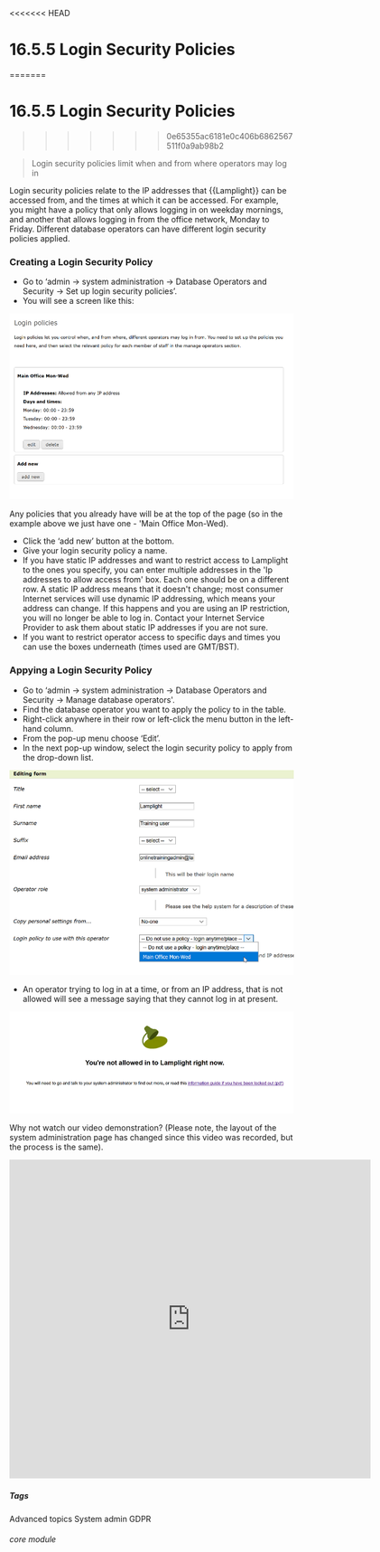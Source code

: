<<<<<<< HEAD
# 16.5.5  <i class="fas fa-address-card"></i> Login Security Policies
=======
# 16.5.5 Login Security Policies
>>>>>>> 0e65355ac6181e0c406b6862567511f0a9ab98b2

> Login security policies limit when and from where operators may log in



Login security policies relate to the IP addresses that {{Lamplight}} can be accessed from, and the times at which it can be accessed. For example, you might have a policy that only allows logging in on weekday mornings, and another that allows logging in from the office network, Monday to Friday. Different database operators can have different login security policies applied.

### Creating a Login Security Policy
- Go to ‘admin -> system administration -> Database Operators and Security -> Set up login security policies’.
- You will see a screen like this:

![Log-in Security Policies](16.5.5a.png)

Any policies that you already have will be at the top of the page (so in the example above we just have one - 'Main Office Mon-Wed).
- Click the ‘add new’ button at the bottom.
- Give your login security policy a name.
- If you have static IP addresses and want to restrict access to Lamplight to the ones you specify, you can enter multiple addresses in the 'Ip addresses to allow access from' box. Each one should be on a different row.  A static IP address means that it doesn't change; most consumer Internet services will use dynamic IP addressing, which means your address can change.  If this happens and you are using an IP restriction, you will no longer be able to log in.  Contact your Internet Service Provider to ask them about static IP addresses if you are not sure.
- If you want to restrict operator access to specific days and times you can use the boxes underneath (times used are GMT/BST).

### Appying a Login Security Policy
- Go to ‘admin -> system administration -> Database Operators and Security -> Manage database operators'.
- Find the database operator you want to apply the policy to in the table.
- Right-click anywhere in their row or left-click the menu button in the left-hand column.
- From the pop-up menu choose ‘Edit’.
- In the next pop-up window, select the login security policy to apply from the drop-down list.

![Applying a Log-in Security Policy](16.5.5b.png)

- An operator trying to log in at a time, or from an IP address, that is not allowed will see a message saying that they cannot log in at present. 

![Lockout Message](16.5.5c.png)

Why not watch our video demonstration? (Please note, the layout of the system administration page has changed since this video was recorded, but the process is the same).

<iframe src="https://player.vimeo.com/video/293151730" width="640" height="564" frameborder="0" allow="autoplay; fullscreen" allowfullscreen></iframe>


##### Tags
Advanced topics
System admin
GDPR

###### core module
